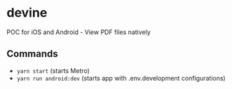 # devine

POC for iOS and Android - View PDF files natively


## Commands

- `yarn start` (starts Metro)
- `yarn run android:dev` (starts app with .env.development configurations)

